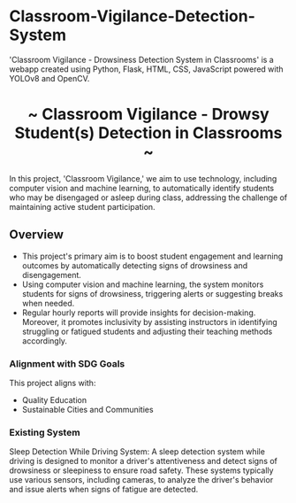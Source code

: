 # Classroom-Vigilance-Detection-System
'Classroom Vigilance - Drowsiness Detection System in Classrooms' is a webapp created using Python, Flask, HTML, CSS, JavaScript powered with YOLOv8 and OpenCV. 

<h1 align="center">~ Classroom Vigilance - Drowsy Student(s) Detection in Classrooms ~</h1>

###
<p align="left">In this project, 'Classroom Vigilance,' we aim to use technology, including computer vision and machine learning, to automatically identify students who may be disengaged or asleep during class, addressing the challenge of maintaining active student participation.</p>
<h2 align="left">Overview</h2>
<p>
  <ul>
    <li>This project's primary aim is to boost student engagement and learning outcomes by automatically detecting signs of drowsiness and disengagement.</li>
    <li>Using computer vision and machine learning, the system monitors students for signs of drowsiness, triggering alerts or suggesting breaks when needed. </li>
    <li>Regular hourly reports will provide insights for decision-making. Moreover, it promotes inclusivity by assisting instructors in identifying struggling or fatigued students and adjusting their teaching methods accordingly. </li>
  </ul>
</p>

<h3 align="left">Alignment with SDG Goals</h3>
<p>
This project aligns with: 
  <ul>
      <li> Quality Education </li>
      <li> Sustainable Cities and Communities </li>
  </ul>
</p>
<h3 align="left">Existing System</h3>
<p>
Sleep Detection While Driving System:
A sleep detection system while driving is designed to monitor a driver's attentiveness and detect signs of drowsiness or sleepiness to ensure road safety. These systems typically use various sensors, including cameras, to analyze the driver's behavior and issue alerts when signs of fatigue are detected.
</p>


###

